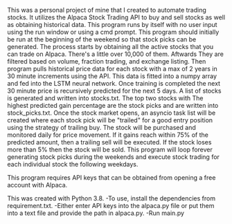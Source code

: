 This was a personal project of mine that I created to automate trading stocks. It
utilizes the Alpaca Stock Trading API to buy and sell stocks as well as obtaining
historical data. This program runs by itself with no user input using the run window
or using a cmd prompt. This program should initially be run at the beginning of the 
weekend so that stock picks can be generated. The process starts by obtaining all the 
active stocks that you can trade on Alpaca. There's a little over 10,000 of them. Aftwards 
They are filtered based on volume, fraction trading, and exchange listing. Then program 
pulls historical price data for each stock with a max of 2 years in 30 minute increments 
using the API. This data is fitted into a numpy array and fed into the LSTM neural network. 
Once training is completed the next 30 minute price is recursively predicted for the next
5 days. A list of stocks is generated and written into stocks.txt. The top two stocks with 
The highest predicted gain percentage are the stock picks and are written into stock_picks.txt. 
Once the stock market opens, an asyncio task list will be created where each stock pick 
will be "trailed" for a good entry position using the strategy of trailing buy. The stock 
will be purchased and monitored daily for price movement. If it gains reach within 75% of 
the predicted amount, then a trailing sell will be executed. If the stock loses more than
5% then the stock will be sold. This program will loop forever generating stock picks 
during the weekends and execute stock trading for each individual stock the following 
weekdays. 

This program requires API keys that can be obtained from opening a free account with 
Alpaca.  

This was created with Python 3.8.
-To use, install the dependencies from requirement.txt. 
-Either enter API keys into the alpaca.py file or put them into a text file and provide
the path in alpaca.py. 
-Run main.py
